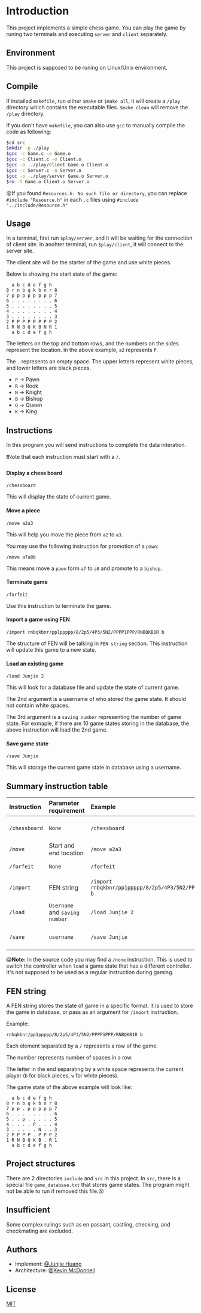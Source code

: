 # Introduction
This project implements a simple chess game. You can play the game by runing two terminals and executing `server` and `client` separately.

## Environment
This project is supposed to be runing on Linux/Unix environment.

## Compile
If instailed `makefile`, run either `$make` or `$make all`, it will create a `/play` directory which contains the executable files. `$make clean` will remove the `/play` directory.

If you don't have `makefile`, you can also use `gcc` to manually compile the code as following:

```bash
$cd src
$mkdir -p ./play
$gcc -c Game.c -o Game.o
$gcc -c Client.c -o Client.o
$gcc -o ../play/client Game.o Client.o
$gcc -c Server.c -o Server.o
$gcc -o ../play/server Game.o Server.o
$rm -f Game.o Client.o Server.o
```

:anguished:If you found `Resources.h: No such file or directory`, you can replace `#include "Resource.h"` in each `.c` files using `#include "../include/Resource.h"` 

## Usage
In a terminal, first run `$play/server`, and it will be waiting for the connection of client site. In anohter terminal, run `$play/client`, it will connect to the server site. 

The client site will be the starter of the game and use white pieces.

Below is showing the start state of the game:
```
  a b c d e f g h
8 r n b q k b n r 8
7 p p p p p p p p 7
6 . . . . . . . . 6
5 . . . . . . . . 5
4 . . . . . . . . 4
3 . . . . . . . . 3
2 P P P P P P P P 2
1 R N B Q K B N R 1
  a b c d e f g h
```
The letters on the top and bottom rows, and the numbers on the sides represent the location. In the above example, `a2` represents `P`.

The `.` represents an empty space. The upper letters represent white pieces, and lower letters are black pieces.

- `P` -> Pawn
- `R` -> Rook
- `N` -> Knight
- `B` -> Bishop
- `Q` -> Queen
- `K` -> King

## Instructions
In this program you will send instructions to complete the data interation. 

:exclamation:Note that each instruction must start with a `/`.

#### Display a chess board
```
/chessboard
```
This will display the state of current game.

#### Move a piece
```
/move a2a3
```
This will help you move the piece from `a2` to `a3`.

You may use the following instruction for promotion of a `pawn`:
```
/move a7a8b
```
This means move a `pawn` form `a7` to `a8` and promote to a `bishop`.

#### Terminate game
```
/forfeit
```
Use this instruction to terminate the game.

#### Import a game using FEN
```
/import rnbqkbnr/pp1ppppp/8/2p5/4P3/5N2/PPPP1PPP/RNBQKB1R b
```
The structure of FEN will be talking in `FEN string` section. 
This instruction will update this game to a new state.

#### Load an existing game
```
/load Junjie 2
```
This will look for a database file and update the state of current game.

The 2nd argument is a username of who stored the game state. It should not contain white spaces. 

The 3rd argument is a `saving number` representing the number of game state. For exmaple, if there are 10 game states storing in the database, the above instruction will load the 2nd game.

#### Save game state
```
/save Junjie
```
This will storage the current game state in database using a username.

## Summary instruction table
| **Instruction** | **Parameter requirement** | **Example** | **Description** |
|:-------|:-------|:---|:-----------|
|`/chessboard`| `None` | `/chessboard` | Display the state of game |
| `/move` |Start and end location| `/move a2a3` | Move a piece |
|`/forfeit`| `None` | `/forfeit` | Terminate game |
| `/import` | FEN string | `/import rnbqkbnr/pp1ppppp/8/2p5/4P3/5N2/PPPP1PPP/RNBQKB1R b` | Update current game state |
| `/load` | `Username` and `saving number` | `/load Junjie 2` | Load existing game state |
| `/save` | `username` | `/save Junjie` | Save game state in database |

:scream:**Note:**
In the source code you may find a `/none` instruction. This is used to switch the controller when `load` a game state that has a different controller. It's not supposed to be used as a regular instruction during gaming.

## FEN string
A FEN string stores the state of game in a specific format. It is used to store the game in database, or pass as an argument for `/import` instruction.

Example:
```
rnbqkbnr/pp1ppppp/8/2p5/4P3/5N2/PPPP1PPP/RNBQKB1R b
```

Each element separated by a  `/` represents a row of the game.

The number represents number of spaces in a row.

The letter in the end separating by a white space represents the current player (`b` for black pieces, `w` for white pieces).

The game state of the above example will look like:
```
  a b c d e f g h
8 r n b q k b n r 8
7 p p . p p p p p 7
6 . . . . . . . . 6
5 . . p . . . . . 5
4 . . . . P . . . 4
3 . . . . . N . . 3
2 P P P P . P P P 2
1 R N B Q K B . R 1
  a b c d e f g h
```

## Project structures
There are 2 directories `include` and `src` in this project. In `src`, there is a special file `game_database.txt` that stores game states. The program might not be able to run if removed this file.:dizzy_face:

## Insufficient
Some complex rulings such as en passant, castling, checking, and checkmating are excluded.


## Authors
- Implement: [@Junjie Huang](https://github.com/JunjieHuang2002)
- Architecture: [@Kevin McDonnell](https://sites.google.com/cs.stonybrook.edu/ktm/home)

## License
[MIT](https://choosealicense.com/licenses/mit/)
